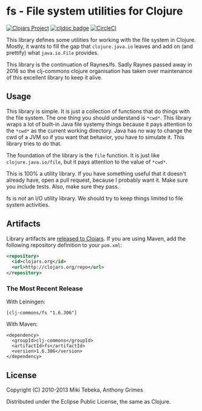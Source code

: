 # fs - File system utilities for Clojure

[![Clojars Project](https://img.shields.io/clojars/v/clj-commons/fs.svg)](https://clojars.org/clj-commons/fs)
[![cljdoc badge](https://cljdoc.org/badge/clj-commons/fs)](https://cljdoc.org/d/clj-commons/fs)
[![CircleCI](https://circleci.com/gh/clj-commons/fs.svg?style=svg)](https://circleci.com/gh/clj-commons/fs)

This library defines some utilities for working with the file system in Clojure. Mostly, it wants to fill the gap that
`clojure.java.io` leaves and add on (and prettify) what `java.io.File` provides.

This library is the continuation of Raynes/fs. Sadly Raynes passed away in 2016 so the clj-commons clojure organisation has taken over maintenance of this excellent library to keep it alive.


## Usage

This library is simple. It is just a collection of functions that do things with the file system. The one thing
you should understand is `*cwd*`. This library wraps a lot of built-in Java file systemy things because it
pays attention to the `*cwd*` as the current working directory. Java has no way to change the cwd of a JVM so
if you want that behavior, you have to simulate it. This library tries to do that.

The foundation of the library is the `file` function. It is just like `clojure.java.io/file`, but it pays
attention to the value of `*cwd*`.

This is 100% a utility library. If you have something useful that it doesn't already have, open a pull request,
because I probably want it. Make sure you include tests. Also, make sure they pass.

fs is *not* an I/O utility library. We should try to keep things limited to file system activities.

## Artifacts

Library artifacts are [released to Clojars](https://clojars.org/clj-commons/fs). If you are using Maven, add the following repository
definition to your `pom.xml`:

``` xml
<repository>
  <id>clojars.org</id>
  <url>http://clojars.org/repo</url>
</repository>
```

### The Most Recent Release

With Leiningen:

    [clj-commons/fs "1.6.306"]


With Maven:

    <dependency>
      <groupId>clj-commons</groupId>
      <artifactId>fs</artifactId>
      <version>1.6.306</version>
    </dependency>

## License

Copyright (C) 2010-2013 Miki Tebeka, Anthony Grimes

Distributed under the Eclipse Public License, the same as Clojure.
